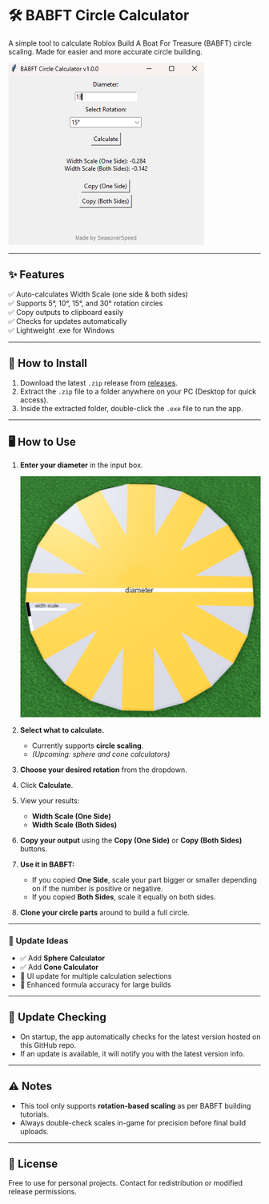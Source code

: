 # 🛠️ BABFT Circle Calculator

A simple tool to calculate Roblox Build A Boat For Treasure (BABFT) circle scaling. Made for easier and more accurate circle building.

![App Preview](https://github.com/SeasonerSpeed/babft-circle-calculator/blob/main/images/preview.png) <!-- If you add a preview image -->

---

## ✨ **Features**

✅ Auto-calculates Width Scale (one side & both sides)  
✅ Supports 5°, 10°, 15°, and 30° rotation circles  
✅ Copy outputs to clipboard easily  
✅ Checks for updates automatically  
✅ Lightweight .exe for Windows

---

## 💾 **How to Install**

1. Download the latest `.zip` release from [releases](https://github.com/SeasonerSpeed/babft-circle-calculator/releases).  
2. Extract the `.zip` file to a folder anywhere on your PC (Desktop for quick access).  
3. Inside the extracted folder, double-click the `.exe` file to run the app.

---

## 🖥️ **How to Use**

1. **Enter your diameter** in the input box.  
   
   ![How to Find Diameter](https://github.com/SeasonerSpeed/babft-circle-calculator/blob/main/images/diameter.png)

2. **Select what to calculate.**  
   - Currently supports **circle scaling**.  
   - *(Upcoming: sphere and cone calculators)*

3. **Choose your desired rotation** from the dropdown.

4. Click **Calculate**.

5. View your results:  
   - **Width Scale (One Side)**  
   - **Width Scale (Both Sides)**

6. **Copy your output** using the **Copy (One Side)** or **Copy (Both Sides)** buttons.

7. **Use it in BABFT:**  
   - If you copied **One Side**, scale your part bigger or smaller depending on if the number is positive or negative.  
   - If you copied **Both Sides**, scale it equally on both sides.

8. **Clone your circle parts** around to build a full circle.

---

### 📝 **Update Ideas**

- ✅ Add **Sphere Calculator**  
- ✅ Add **Cone Calculator**  
- 🔄 UI update for multiple calculation selections  
- 🔄 Enhanced formula accuracy for large builds


---

## 🔄 **Update Checking**

- On startup, the app automatically checks for the latest version hosted on this GitHub repo.  
- If an update is available, it will notify you with the latest version info.

---

## ⚠️ **Notes**

- This tool only supports **rotation-based scaling** as per BABFT building tutorials.  
- Always double-check scales in-game for precision before final build uploads.

---

## 📜 **License**

Free to use for personal projects. Contact for redistribution or modified release permissions.
